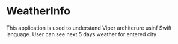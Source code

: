 # WeatherInfo
This application is used to understand Viper architerure usinf Swift language. User can see next 5 days weather for entered city
